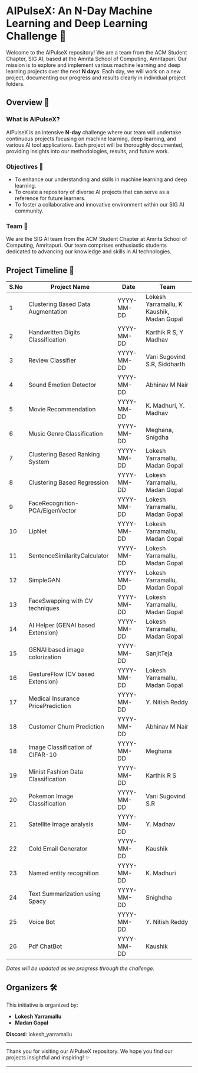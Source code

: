# AIPulseX: An N-Day Machine Learning and Deep Learning Challenge 🚀

Welcome to the AIPulseX repository! We are a team from the ACM Student Chapter, SIG AI, based at the Amrita School of Computing, Amritapuri. Our mission is to explore and implement various machine learning and deep learning projects over the next **N days**. Each day, we will work on a new project, documenting our progress and results clearly in individual project folders.

## Overview 🌟

### What is AIPulseX?

AIPulseX is an intensive **N-day** challenge where our team will undertake continuous projects focusing on machine learning, deep learning, and various AI tool applications. Each project will be thoroughly documented, providing insights into our methodologies, results, and future work.

### Objectives 🎯

- To enhance our understanding and skills in machine learning and deep learning.
- To create a repository of diverse AI projects that can serve as a reference for future learners.
- To foster a collaborative and innovative environment within our SIG AI community.

### Team 👥

We are the SIG AI team from the ACM Student Chapter at Amrita School of Computing, Amritapuri. Our team comprises enthusiastic students dedicated to advancing our knowledge and skills in AI technologies.

## Project Timeline 📅

| S.No | Project Name                       | Date       | Team                                      |
| ---- | ---------------------------------- | ---------- | ----------------------------------------- |
| 1    | Clustering Based Data Augmentation | YYYY-MM-DD | Lokesh Yarramallu, K Kaushik, Madan Gopal |
| 2    | Handwritten Digits Classification  | YYYY-MM-DD | Karthik R S, Y Madhav                     |
| 3    | Review Classifier                  | YYYY-MM-DD | Vani Sugovind S.R, Siddharth              |
| 4    | Sound Emotion Detector             | YYYY-MM-DD | Abhinav M Nair                            |
| 5    | Movie Recommendation               | YYYY-MM-DD | K. Madhuri, Y. Madhav                     |
| 6    | Music Genre Classification         | YYYY-MM-DD | Meghana, Snigdha                          |
| 7    | Clustering Based Ranking System    | YYYY-MM-DD | Lokesh Yarramallu, Madan Gopal            |
| 8    | Clustering Based Regression        | YYYY-MM-DD | Lokesh Yarramallu, Madan Gopal            |
| 9    | FaceRecognition-PCA/EigenVector    | YYYY-MM-DD | Lokesh Yarramallu, Madan Gopal            |
| 10   | LipNet                             | YYYY-MM-DD | Lokesh Yarramallu, Madan Gopal            |
| 11   | SentenceSimilarityCalculator       | YYYY-MM-DD | Lokesh Yarramallu, Madan Gopal            |
| 12   | SimpleGAN                          | YYYY-MM-DD | Lokesh Yarramallu, Madan Gopal            |
| 13   | FaceSwapping with CV techniques    | YYYY-MM-DD | Lokesh Yarramallu, Madan Gopal            |
| 14   | AI Helper (GENAI based Extension)  | YYYY-MM-DD | Lokesh Yarramallu, Madan Gopal            |
| 15   | GENAI based image colorization     | YYYY-MM-DD | SanjitTeja                                |
| 16   | GestureFlow (CV based Extension)   | YYYY-MM-DD | Lokesh Yarramallu, Madan Gopal            |
| 17   | Medical Insurance PricePrediction  | YYYY-MM-DD | Y. Nitish Reddy                           |
| 18   | Customer Churn Prediction          | YYYY-MM-DD | Abhinav M Nair                            |
| 18   | Image Classification of CIFAR-10   | YYYY-MM-DD | Meghana                                   |
| 19   | Minist Fashion Data Classification | YYYY-MM-DD | Karthik R S                               |
| 20   | Pokemon Image Classification       | YYYY-MM-DD | Vani Sugovind S.R                         |
| 21   | Satellite Image analysis           | YYYY-MM-DD | Y. Madhav                                 |
| 22   | Cold Email Generator               | YYYY-MM-DD | Kaushik                                   |
| 23   | Named entity recognition           | YYYY-MM-DD | K. Madhuri                                |
| 24   | Text Summarization using Spacy     | YYYY-MM-DD | Snighdha                                  |
| 25   | Voice Bot                          | YYYY-MM-DD | Y. Nitish Reddy                           |
| 26   | Pdf ChatBot                        | YYYY-MM-DD | Kaushik                                   |

_Dates will be updated as we progress through the challenge._

## Organizers 🛠️

This initiative is organized by:

- **Lokesh Yarramallu**
- **Madan Gopal**

**Discord**: lokesh_yarramallu

---

Thank you for visiting our AIPulseX repository. We hope you find our projects insightful and inspiring! ✨

---
